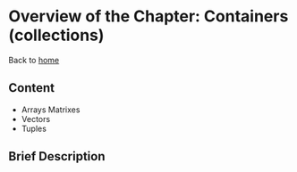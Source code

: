 # Overview of the Chapter: Containers (collections)Back to [home](../readme.md)## Content* Arrays Matrixes* Vectors* Tuples## Brief Description